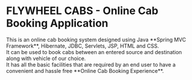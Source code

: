 # FLYWHEEL CABS - Online Cab Booking Application
<p>
This is an online cab booking system designed using Java **Spring MVC Framework**, Hibernate, JDBC, Servlets, JSP, HTML and CSS.<br>
It can be used to book cabs between an entered source and destination along with vehicle of our choice.<br>
It has all the basic facilities that are required by an end user to have a convenient and hassle free **Online Cab Booking Experience**. 
</p>
